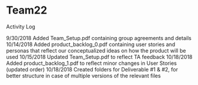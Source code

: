 # Team22
Activity Log

9/30/2018	Added Team_Setup.pdf containing group agreements and details
10/14/2018	Added product_backlog_0.pdf containing user stories and personas that reflect our conceptualized ideas on how the product will be used
10/15/2018  Updated Team_Setup.pdf to reflect TA feedback
10/18/2018  Added product_backlog_1.pdf to reflect minor changes in User Stories (updated order)
10/18/2018  Created folders for Deliverable #1 & #2, for better structure in case of multiple versions of the relevant files